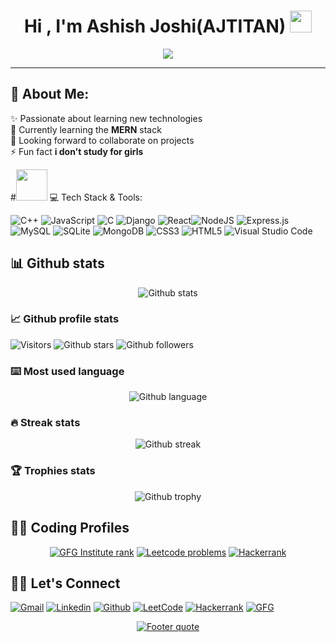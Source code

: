 <h1 align="center">Hi , I'm Ashish Joshi(AJTITAN) <img src="https://media.giphy.com/media/hvRJCLFzcasrR4ia7z/giphy.gif" width="35"></h1>
<p align="center">
  <a href="https://github.com/DenverCoder1/readme-typing-svg"><img src="https://readme-typing-svg.herokuapp.com?lines=Computer+Engineering+Student;Aspiring+Full+Stack+Developer+And+CPP+Developer;Always%20Eager%20to%20learn%20new%20things&center=true&width=600&height=80"></a>
</p>
<hr/>

## 💫 About Me:
✨ Passionate about learning new technologies<br>🌱 Currently learning the <b>MERN</b> stack<br><!-- 🔭 Working on a <b>Subscription based eCommerce Website</b><br> -->👯 Looking forward to collaborate on projects<br>⚡ Fun fact **i don't study for girls**<br>

#<img src="https://media2.giphy.com/media/QssGEmpkyEOhBCb7e1/giphy.gif?cid=ecf05e47a0n3gi1bfqntqmob8g9aid1oyj2wr3ds3mg700bl&rid=giphy.gif" width="50px" height="50px"> 💻 Tech Stack & Tools:
<!-- ![Python](https://img.shields.io/badge/python-3670A0?style=for-the-badge&logo=python&logoColor=ffdd54) -->
<!--![Java](https://img.shields.io/badge/java-%23ED8B00.svg?style=for-the-badge&logo=java&logoColor=white)--> 
![C++](https://img.shields.io/badge/C++-5C2D91?style=for-the-badge&logo=c++&logoColor=white) ![JavaScript](https://img.shields.io/badge/javascript-%23323330.svg?style=for-the-badge&logo=javascript&logoColor=%23F7DF1E) ![C](https://img.shields.io/badge/c-%2300599C.svg?style=for-the-badge&logo=c&logoColor=white) ![Django](https://img.shields.io/badge/django-%23092E20.svg?style=for-the-badge&logo=django&logoColor=white) ![React](https://img.shields.io/badge/react-%2320232a.svg?style=for-the-badge&logo=react&logoColor=%2361DAFB)![NodeJS](https://img.shields.io/badge/node.js-6DA55F?style=for-the-badge&logo=node.js&logoColor=white) ![Express.js](https://img.shields.io/badge/express.js-%23404d59.svg?style=for-the-badge&logo=express&logoColor=%2361DAFB) ![MySQL](https://img.shields.io/badge/mysql-%2300f.svg?style=for-the-badge&logo=mysql&logoColor=white) ![SQLite](https://img.shields.io/badge/sqlite-%2307405e.svg?style=for-the-badge&logo=sqlite&logoColor=white) ![MongoDB](https://img.shields.io/badge/MongoDB-%234ea94b.svg?style=for-the-badge&logo=mongodb&logoColor=white) ![CSS3](https://img.shields.io/badge/css3-%231572B6.svg?style=for-the-badge&logo=css3&logoColor=white) ![HTML5](https://img.shields.io/badge/html5-%23E34F26.svg?style=for-the-badge&logo=html5&logoColor=white)
 ![Visual Studio Code](https://img.shields.io/badge/Visual%20Studio%20Code-0078d7.svg?style=for-the-badge&logo=visual-studio-code&logoColor=white) 
## 📊 Github stats
<div align="center">

  <a>![Github stats][github-stats]</a>

</div>

### 📈 Github profile stats
![Visitors][visitors-badge]
![Github stars][github-stars-shield]
![Github followers][github-followers-shield]



### ⌨️ Most used language
<div align="center">

  <a>![Github language][github-language]</a>

</div>

### 🔥 Streak stats
<div align="center">

  <a>![Github streak][github-streak]</a>

</div>

### 🏆 Trophies stats
<div align="center">

  <a>![Github trophy][github-trophy]</a>

</div>

## 👨‍💻 Coding Profiles  
<div align="center">

  <a href="">[![GFG Institute rank][gfg-rank-shield]][gfg-url]</a>
  <a href="">[![Leetcode problems][leetcode-problems-badge]][leetcode-url]</a>
  <a href="">[![Hackerrank][hackerrank-shield]][hackerrank-url]</a>

</div>


## 🙋‍♂️ Let's Connect
[![Gmail][gmail-shield]][gmail-url]
[![Linkedin][linkedin-shield]][linkedin-url]
[![Github][github-shield]][github-url]
[![LeetCode][leetcode-shield]][leetcode-url]
[![Hackerrank][hackerrank-shield]][hackerrank-url]
[![GFG][gfg-shield]][gfg-url]
<br>

<div align="center">

  <a href="https://github.com/AJTITAN2320">![Footer quote][quote-url]</a>

</div>

<!-- MARKDOWN LINKS & IMAGES -->
[visitors-badge]: https://visitor-badge.glitch.me/badge?page_id=AJTITAN2320
[github-stars-shield]: https://img.shields.io/github/stars/AJTITAN2320?style=social
[github-followers-shield]: https://img.shields.io/github/followers/AJTITAN2320?style=social
[github-language]: https://github-readme-stats.vercel.app/api/top-langs/?username=AJTITAN2320&theme=algolia
[github-streak]: https://streak-stats.demolab.com?user=AJTITAN2320&theme=algolia
[github-trophy]: https://github-profile-trophy.vercel.app/?username=AJTITAN2320&theme=algolia
[github-stats]: https://github-readme-stats.vercel.app/api?username=AJTITAN2320&theme=algolia&show_icons=true&include_all_commits=false&count_private=true&cache_seconds=7200
[leetcode-problems-badge]: https://badges.peiyuan.ch/leetcode/AJTITAN/solved?color=orange&logo=leetcode
[gfg-rank-shield]: https://img.shields.io/badge/Institute%20Rank-150-green?labelColor=white&logo=geeksforgeeks&style=flat
[leetcode-url]: https://leetcode.com/AJTITAN
[gfg-url]: https://auth.geeksforgeeks.org/user/AJTITAN
[hackerrank-shield]: https://img.shields.io/badge/-ASHISH%20JOSHI-black?style=flat&logo=hackerrank
[hackerrank-url]: https://www.hackerrank.com/AJTITAN
[ssrn-shield]: https://img.shields.io/badge/-SSRN-informational?style=flat&logo=ssrn&logoColor=darkblue&color=white
[ssrn-paper-url]: https://papers.ssrn.com/sol3/papers.cfm?abstract_id=3867738
[ieee-shield]: https://img.shields.io/badge/IEEE-informational?style=flat&logo=ieee
[ieee-paper-url]: https://ieeexplore.ieee.org/document/9807998
[quote-url]: https://quotes-github-readme.vercel.app/api?type=horizontal&theme=radical
[gmail-shield]: https://img.shields.io/badge/-Ashish%20Joshi-grey?style=flat&logo=gmail
[gmail-url]: mailto:ashishjoshi2023@gmail.com
[linkedin-shield]: https://img.shields.io/badge/-Ashish%20Joshi-blue?style=flat&logo=linkedin&logoColor=white
[linkedin-url]: https://www.linkedin.com/in/ajtitan
[github-shield]: https://img.shields.io/badge/-Ashish%20Joshi-black?style=flat&logo=github
[linkedin-shield]: https://img.shields.io/badge/-Ashish%20Joshi-blue?style=flat&logo=linkedin&logoColor=white
[github-shield]: https://img.shields.io/badge/-Ashish%20Joshi-black?style=flat&logo=github
[quote-url]: https://quotes-github-readme.vercel.app/api?type=horizontal&theme=algolia
[leetcode-shield]: https://img.shields.io/badge/-Ashish%20Joshi-grey?style=flat&logo=leetcode
[gfg-shield]: https://img.shields.io/badge/-Ashish%20Joshi-darkgreen?style=flat&labelColor=white&logo=geeksforgeeks
[gfg-url]: https://auth.geeksforgeeks.org/user/ajtitan
[github-url]: https://github.com/AJTITAN2320
